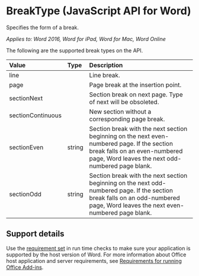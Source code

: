 # BreakType (JavaScript API for Word)

Specifies the form of a break.

_Applies to: Word 2016, Word for iPad, Word for Mac, Word Online_

The following are the supported break types on the API.

| **Value**         | **Type** | **Description**     |
|:-----------------|:--------|:----|
|line| | Line break. |
|page| | Page break at the insertion point.|
|sectionNext| | Section break on next page. Type of next will be obsoleted.|
|sectionContinuous| | New section without a corresponding page break.|
|sectionEven| string | Section break with the next section beginning on the next even-numbered page. If the section break falls on an even-numbered page, Word leaves the next odd-numbered page blank.|
|sectionOdd| string | Section break with the next section beginning on the next odd-numbered page. If the section break falls on an odd-numbered page, Word leaves the next even-numbered page blank.|

## Support details
Use the [requirement set](../office-add-in-requirement-sets.md) in run time checks to make sure your application is supported by the host version of Word. For more information about Office host application and server requirements, see [Requirements for running Office Add-ins](../../docs/overview/requirements-for-running-office-add-ins.md).
